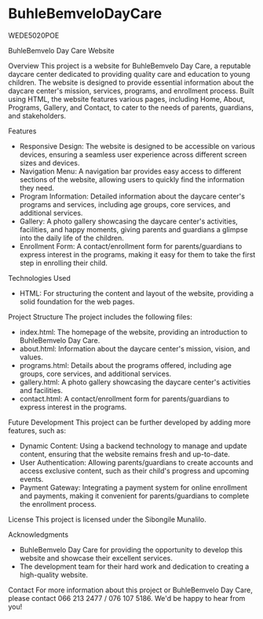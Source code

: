 # BuhleBemveloDayCare
WEDE5020POE

BuhleBemvelo Day Care Website

Overview
This project is a website for BuhleBemvelo Day Care, a reputable daycare center dedicated to providing quality care and education to young children. The website is designed to provide essential information about the daycare center's mission, services, programs, and enrollment process. Built using HTML, the website features various pages, including Home, About, Programs, Gallery, and Contact, to cater to the needs of parents, guardians, and stakeholders.

Features
- Responsive Design: The website is designed to be accessible on various devices, ensuring a seamless user experience across different screen sizes and devices.
- Navigation Menu: A navigation bar provides easy access to different sections of the website, allowing users to quickly find the information they need.
- Program Information: Detailed information about the daycare center's programs and services, including age groups, core services, and additional services.
- Gallery: A photo gallery showcasing the daycare center's activities, facilities, and happy moments, giving parents and guardians a glimpse into the daily life of the children.
- Enrollment Form: A contact/enrollment form for parents/guardians to express interest in the programs, making it easy for them to take the first step in enrolling their child.

Technologies Used
- HTML: For structuring the content and layout of the website, providing a solid foundation for the web pages.

Project Structure
The project includes the following files:

- index.html: The homepage of the website, providing an introduction to BuhleBemvelo Day Care.
- about.html: Information about the daycare center's mission, vision, and values.
- programs.html: Details about the programs offered, including age groups, core services, and additional services.
- gallery.html: A photo gallery showcasing the daycare center's activities and facilities.
- contact.html: A contact/enrollment form for parents/guardians to express interest in the programs.

Future Development
This project can be further developed by adding more features, such as:

- Dynamic Content: Using a backend technology to manage and update content, ensuring that the website remains fresh and up-to-date.
- User Authentication: Allowing parents/guardians to create accounts and access exclusive content, such as their child's progress and upcoming events.
- Payment Gateway: Integrating a payment system for online enrollment and payments, making it convenient for parents/guardians to complete the enrollment process.

License
This project is licensed under the Sibongile Munalilo.




Acknowledgments
- BuhleBemvelo Day Care for providing the opportunity to develop this website and showcase their excellent services.
- The development team for their hard work and dedication to creating a high-quality website.

Contact
For more information about this project or BuhleBemvelo Day Care, please contact 066 213 2477 / 076 107 5186. We'd be happy to hear from you!
